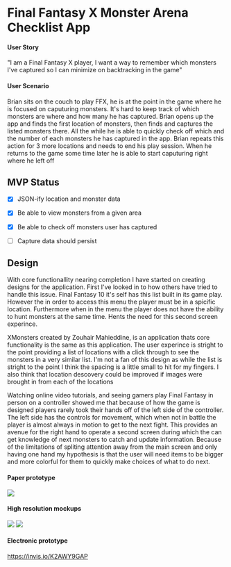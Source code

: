 # Final Fantasy X Monster Arena Checklist App
#### User Story
"I am a Final Fantasy X player, I want a way to remember which monsters I've captured so I can minimize on backtracking in the game"

#### User Scenario 
Brian sits on the couch to play FFX, he is at the point in the game where he is focused on caputuring monsters. It's hard to keep track of which monsters are where and how many he has captured. Brian opens up the app and finds the first location of monsters, then finds and captures the listed monsters there. All the while he is able to quickly check off which and the number of each monsters he has captured in the app. Brian repeats this action for 3 more locations and needs to end his play session. When he returns to the game some time later he is able to start caputuring right where he left off

## MVP Status

- [x] JSON-ify location and monster data
- [x] Be able to view monsters from a given area
- [x] Be able to check off monsters user has captured
- [ ] Capture data should persist 


## Design
With core functionallity nearing completion I have started on creating designs for the application. First I've looked in to how others have tried to handle this issue. 
Final Fantasy 10 it's self has this list built in its game play. However the in order to access this menu the player must be in a spicific location. Furthermore when in the menu the player does not have the ability to hunt monsters at the same time. Hents the need for this second screen experince.

XMonsters created by Zouhair Mahieddine, is an application thats core functionality is the same as this application. The user experince is stright to the point providing a list of locations with a click through to see the monsters in a very similar list. I'm not a fan of this design as while the list is stright to the point I think the spacing is a little small to hit for my fingers. I also think that location descovery could be improved if images were brought in from each of the locations

Watching online video tutorials, and seeing gamers play Final Fantasy in person on a controller showed me that because of how the game is designed players rarely took their hands off of the left side of the controller. The left side has the controls for movement, which when not in battle the player is almost always in motion to get to the next fight. This provides an avenue for the right hand to operate a second screen during which the can get knowledge of next monsters to catch and update information. Because of the limitations of spliting attention away from the main screen and only having one hand my hypothesis is that the user will  need items to be bigger and more colorful for them to quickly make choices of what to do next.
  
#### Paper prototype 
![](http://i.imgur.com/GPnqKGN.jpg)

#### High resolution mockups
![](http://i.imgur.com/Xv7qm1p.png) ![](http://i.imgur.com/046C4r9.png)
    
#### Electronic prototype
https://invis.io/K2AWY9GAP